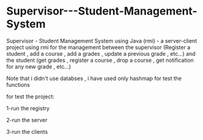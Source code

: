 # Supervisor---Student-Management-System
Supervisor - Student Management System using Java (rmi) - a server-client project using rmi for the management between the supervisor (Register a student , add a course , add a grades , update a previous grade , etc...) and the student (get grades , register a course , drop a course , get notification for any new grade , etc...)

Note that i didn't use databses , i have used only hashmap for test the functions

for test the project:

1-run the registry

2-run the server

3-run the clients
